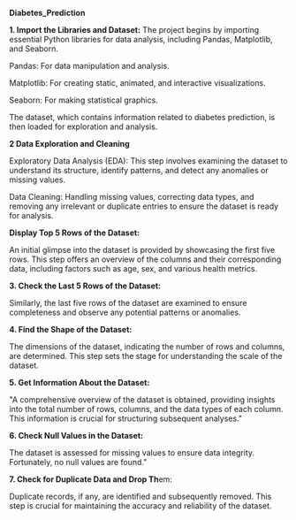**Diabetes_Prediction**

**1. Import the Libraries and Dataset:**
The project begins by importing essential Python libraries for data analysis, including Pandas, Matplotlib, and Seaborn.

Pandas: For data manipulation and analysis.

Matplotlib: For creating static, animated, and interactive visualizations.

Seaborn: For making statistical graphics.

The dataset, which contains information related to diabetes prediction, is then loaded for exploration and analysis.

**2 Data Exploration and Cleaning**

Exploratory Data Analysis (EDA): This step involves examining the dataset to understand its structure, identify patterns, and detect any anomalies or missing values.

Data Cleaning: Handling missing values, correcting data types, and removing any irrelevant or duplicate entries to ensure the dataset is ready for analysis.

**Display Top 5 Rows of the Dataset:**

An initial glimpse into the dataset is provided by showcasing the first five rows. This step offers an overview of the columns and their corresponding data, including factors such as age, sex, and various health metrics.

**3. Check the Last 5 Rows of the Dataset:**

Similarly, the last five rows of the dataset are examined to ensure completeness and observe any potential patterns or anomalies.

**4. Find the Shape of the Dataset:**

The dimensions of the dataset, indicating the number of rows and columns, are determined. This step sets the stage for understanding the scale of the dataset.

**5. Get Information About the Dataset:**

"A comprehensive overview of the dataset is obtained, providing insights into the total number of rows, columns, and the data types of each column. This information is crucial for structuring subsequent analyses."

**6. Check Null Values in the Dataset:**

The dataset is assessed for missing values to ensure data integrity. Fortunately, no null values are found."

**7. Check for Duplicate Data and Drop Th**em:

Duplicate records, if any, are identified and subsequently removed. This step is crucial for maintaining the accuracy and reliability of the dataset.
